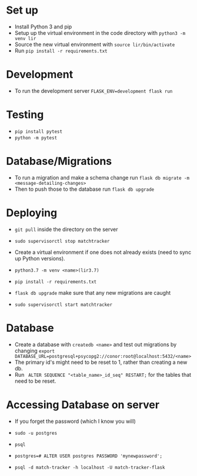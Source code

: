 # Set up

* Install Python 3 and pip
* Setup up the virtual environment in the code directory with `python3 -m venv lir`
* Source the new virtual environment with `source lir/bin/activate`
* Run `pip install -r requirements.txt`
 
# Development

* To run the development server `FLASK_ENV=development flask run`
 
# Testing

* `pip install pytest`
* `python -m pytest`

# Database/Migrations

* To run a migration and make a schema change run `flask db migrate -m <message-detailing-changes>`
* Then to push those to the database run `flask db upgrade`

# Deploying

* `git pull` inside the directory on the server
* `sudo supervisorctl stop matchtracker` 

* Create a virtual environment if one does not already exists (need to sync up Python versions).
* `python3.7 -m venv <name>(lir3.7)`
* `pip install -r requirements.txt`
* `flask db upgrade` make sure that any new migrations are caught
* `sudo supervisorctl start matchtracker` 

# Database

* Create a database with `createdb <name>` and  test out migrations by changing `export DATABASE_URL=postgresql+psycopg2://conor:root@localhost:5432/<name>`
* The primary id's might need to be reset to 1, rather than creating a new db. 
* Run ` ALTER SEQUENCE "<table_name>_id_seq" RESTART;` for the tables that need to be reset.
 
# Accessing Database on server 

* If you forget the password (which I know you will)
* `sudo -u postgres`
* `psql`
* `postgres=# ALTER USER postgres PASSWORD 'mynewpassword';`

* `psql -d match-tracker -h localhost -U match-tracker-flask`


